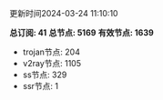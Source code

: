 更新时间2024-03-24 11:10:10

**总订阅: 41**
**总节点: 5169**
**有效节点: 1639**
- trojan节点: 204
- v2ray节点: 1105
- ss节点: 329
- ssr节点: 1

